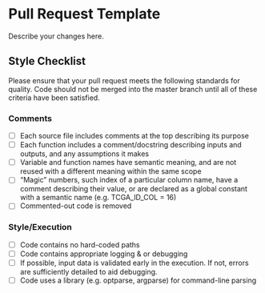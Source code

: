 


# Pull Request Template
Describe your changes here.


## Style Checklist
Please ensure that your pull request meets the following standards for quality.
Code should not be merged into the master branch until all of these criteria have been satisfied.

### Comments
- [ ] Each source file includes comments at the top describing its purpose
- [ ] Each function includes a comment/docstring describing inputs and outputs, and any assumptions it makes
- [ ] Variable and function names have semantic meaning, and are not reused with a different meaning within the same scope
- [ ] “Magic” numbers, such index of a particular column name, have a comment describing their value, or are declared as a global constant with a semantic name (e.g. TCGA_ID_COL = 16)
- [ ] Commented-out code is removed

### Style/Execution
- [ ] Code contains no hard-coded paths
- [ ] Code contains appropriate logging & or debugging
- [ ] If possible, input data is validated early in the execution. If not, errors are sufficiently detailed to aid debugging.
- [ ] Code uses a library (e.g. optparse, argparse) for command-line parsing
